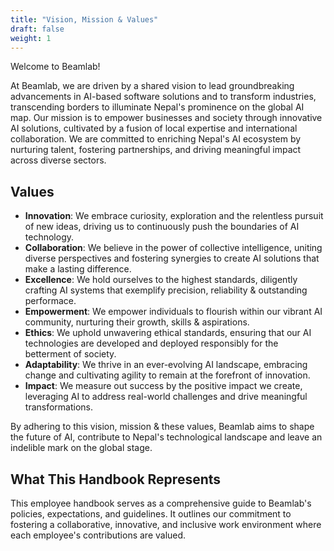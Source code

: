 ```yaml
---
title: "Vision, Mission & Values"
draft: false
weight: 1
---
```


Welcome to Beamlab!

At Beamlab, we are driven by a shared vision to lead groundbreaking advancements in AI-based software solutions and to transform industries, transcending borders to illuminate Nepal's prominence on the global AI map. Our mission is to empower businesses and society through innovative AI solutions, cultivated by a fusion of local expertise and international collaboration. We are committed to enriching Nepal's AI ecosystem by nurturing talent, fostering partnerships, and driving meaningful impact across diverse sectors.

## Values

- **Innovation**: We embrace curiosity, exploration and the relentless pursuit of new ideas, driving us to continuously push the boundaries of AI technology.
- **Collaboration**: We believe in the power of collective intelligence, uniting diverse perspectives and fostering synergies to create AI solutions that make a lasting difference.
- **Excellence**: We hold ourselves to the highest standards, diligently crafting AI systems that exemplify precision, reliability & outstanding performace.
- **Empowerment**: We empower individuals to flourish within our vibrant AI community, nurturing their growth, skills & aspirations.
- **Ethics**: We uphold unwavering ethical standards, ensuring that our AI technologies are developed and deployed responsibly for the betterment of society.
- **Adaptability**: We thrive in an ever-evolving AI landscape, embracing change and cultivating agility to remain at the forefront of innovation.
- **Impact**: We measure out success by the positive impact we create, leveraging AI to address real-world challenges and drive meaningful transformations.

By adhering to this vision, mission & these values, Beamlab aims to shape the future of AI, contribute to Nepal's technological landscape and leave an indelible mark on the global stage.

## What This Handbook Represents

This employee handbook serves as a comprehensive guide to Beamlab's policies, expectations, and guidelines. It outlines our commitment to fostering a collaborative, innovative, and inclusive work environment where each employee's contributions are valued.
